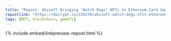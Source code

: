 ```yaml
---
title: "Repost: Ubisoft Bringing ‘Watch Dogs’ NFTs to Ethereum Card Game ‘Cross the Ages’ - Decrypt"
repostlink: "https://decrypt.co/220270/ubisoft-watch-dogs-nfts-ethereum-card-game-cross-ages"
tags: [NFT, blockchain, gamefi]
---
```


{% include embed/linkpreview-repost.html %}
